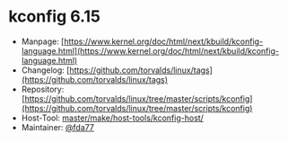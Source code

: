# kconfig 6.15
  - Manpage: [https://www.kernel.org/doc/html/next/kbuild/kconfig-language.html](https://www.kernel.org/doc/html/next/kbuild/kconfig-language.html)
  - Changelog: [https://github.com/torvalds/linux/tags](https://github.com/torvalds/linux/tags)
  - Repository: [https://github.com/torvalds/linux/tree/master/scripts/kconfig](https://github.com/torvalds/linux/tree/master/scripts/kconfig)
  - Host-Tool: [master/make/host-tools/kconfig-host/](https://github.com/Freetz-NG/freetz-ng/tree/master/make/host-tools/kconfig-host/)
  - Maintainer: [@fda77](https://github.com/fda77)

